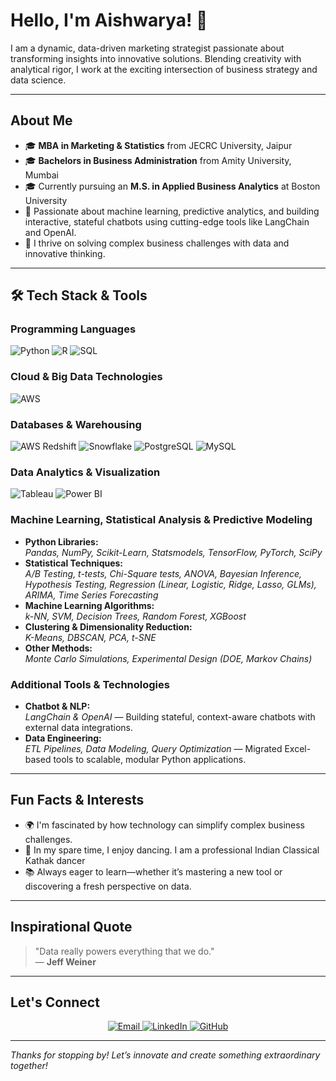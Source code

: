 # Hello, I'm Aishwarya! 👋

I am a dynamic, data-driven marketing strategist passionate about transforming insights into innovative solutions. Blending creativity with analytical rigor, I work at the exciting intersection of business strategy and data science.

---

## About Me

- 🎓 **MBA in Marketing & Statistics** from JECRC University, Jaipur  
- 🎓 **Bachelors in Business Administration** from Amity University, Mumbai  
- 🎓 Currently pursuing an **M.S. in Applied Business Analytics** at Boston University  
- 💬 Passionate about machine learning, predictive analytics, and building interactive, stateful chatbots using cutting-edge tools like LangChain and OpenAI.
- 🌟 I thrive on solving complex business challenges with data and innovative thinking.

---

## 🛠️ Tech Stack & Tools

### Programming Languages
<p align="left">
  <img src="https://img.shields.io/badge/Python-3776AB?style=for-the-badge&logo=python&logoColor=white" alt="Python" />
  <img src="https://img.shields.io/badge/R-276DC3?style=for-the-badge&logo=r&logoColor=white" alt="R" />
  <img src="https://img.shields.io/badge/SQL-4479A1?style=for-the-badge&logo=postgresql&logoColor=white" alt="SQL" />
</p>

### Cloud & Big Data Technologies
<p align="left">
  <img src="https://img.shields.io/badge/AWS-FF9900?style=for-the-badge&logo=amazon-aws&logoColor=white" alt="AWS" />
</p>

### Databases & Warehousing
<p align="left">
  <img src="https://img.shields.io/badge/AWS%20Redshift-232F3E?style=for-the-badge&logo=amazon-aws&logoColor=white" alt="AWS Redshift" />
  <img src="https://img.shields.io/badge/Snowflake-0078D4?style=for-the-badge&logo=snowflake&logoColor=white" alt="Snowflake" />
  <img src="https://img.shields.io/badge/PostgreSQL-336791?style=for-the-badge&logo=postgresql&logoColor=white" alt="PostgreSQL" />
  <img src="https://img.shields.io/badge/MySQL-4479A1?style=for-the-badge&logo=mysql&logoColor=white" alt="MySQL" />
</p>

### Data Analytics & Visualization
<p align="left">
  <img src="https://img.shields.io/badge/Tableau-E97627?style=for-the-badge&logo=tableau&logoColor=white" alt="Tableau" />
  <img src="https://img.shields.io/badge/PowerBI-F2C811?style=for-the-badge&logo=power-bi&logoColor=black" alt="Power BI" />
</p>

### Machine Learning, Statistical Analysis & Predictive Modeling
- **Python Libraries:**  
  *Pandas, NumPy, Scikit-Learn, Statsmodels, TensorFlow, PyTorch, SciPy*
- **Statistical Techniques:**  
  *A/B Testing, t-tests, Chi-Square tests, ANOVA, Bayesian Inference, Hypothesis Testing, Regression (Linear, Logistic, Ridge, Lasso, GLMs), ARIMA, Time Series Forecasting*
- **Machine Learning Algorithms:**  
  *k-NN, SVM, Decision Trees, Random Forest, XGBoost*
- **Clustering & Dimensionality Reduction:**  
  *K-Means, DBSCAN, PCA, t-SNE*
- **Other Methods:**  
  *Monte Carlo Simulations, Experimental Design (DOE, Markov Chains)*

### Additional Tools & Technologies
- **Chatbot & NLP:**  
  *LangChain & OpenAI* — Building stateful, context-aware chatbots with external data integrations.
- **Data Engineering:**  
  *ETL Pipelines, Data Modeling, Query Optimization* — Migrated Excel-based tools to scalable, modular Python applications.

---

## Fun Facts & Interests

- 🌍 I'm fascinated by how technology can simplify complex business challenges.
- 🎨 In my spare time, I enjoy dancing. I am a professional Indian Classical Kathak dancer
- 📚 Always eager to learn—whether it’s mastering a new tool or discovering a fresh perspective on data.

---

## Inspirational Quote

> "Data really powers everything that we do."  
> — **Jeff Weiner**

---

## Let's Connect

<p align="center">
  <a href="mailto:aish7@bu.edu">
    <img src="https://img.shields.io/badge/Email-D14836?style=for-the-badge&logo=gmail&logoColor=white" alt="Email">
  </a>
  <a href="https://www.linkedin.com/in/aishwarya-malhotra/">
    <img src="https://img.shields.io/badge/LinkedIn-0A66C2?style=for-the-badge&logo=linkedin&logoColor=white" alt="LinkedIn">
  </a>
  <a href="https://github.com/yourgithubusername">
    <img src="https://img.shields.io/badge/GitHub-181717?style=for-the-badge&logo=github&logoColor=white" alt="GitHub">
  </a>
</p>

---

*Thanks for stopping by! Let’s innovate and create something extraordinary together!*
